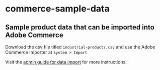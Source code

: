 # commerce-sample-data

## Sample product data that can be imported into Adobe Commerce

Download the csv file titled `industrial-products.csv` and use the Adobe Commerce Importer at `System > Import`

Visit the [admin guide for data import](https://experienceleague.adobe.com/en/docs/commerce-admin/systems/data-transfer/import/data-import) for more instructions. 
